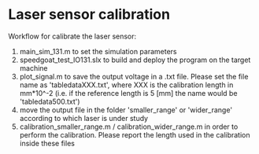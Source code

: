 # Laser sensor calibration
Workflow for calibrate the laser sensor:

1. main_sim_131.m 		to set the simulation parameters
2. speedgoat_test_IO131.slx 	to build and deploy the program on the target machine
3. plot_signal.m 		to save the output voltage in a .txt file. Please set the file name as 'tabledataXXX.txt', where XXX is the calibration length in mm*10^-2 (i.e. if the reference 			length is 5 [mm] the name would be 'tabledata500.txt')
4. move the output file in the folder 'smaller_range' or 'wider_range' according to which laser is under study
5. calibration_smaller_range.m / calibration_wider_range.m in order to perform the calibration. Please report the length used in the calibration inside these files

 
